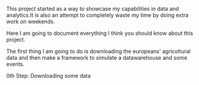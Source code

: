 This project started as a way to showcase my capabilities in data and analytics.It is also an attempt to completely waste my time by doing extra work on weekends. 

Here I am going to document everything I think you should know about this project. 

The first thing I am going to do is downloading the europeans' agricoltural data and then make a framework to simulate a datawarehouse and some events. 

0th Step: Downloading some data